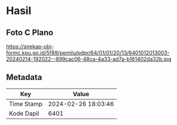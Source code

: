# Hasil

## Foto C Plano

https://sirekap-obj-formc.kpu.go.id/5f89/pemilu/pdpr/64/01/01/20/13/6401012013003-20240214-192022--899cac06-48ca-4a33-ad7a-b161402da32b.jpg


## Metadata

| Key        | Value               |
| ---------- | ------------------- |
| Time Stamp | 2024-02-26 18:03:46 |
| Kode Dapil | 6401                |



